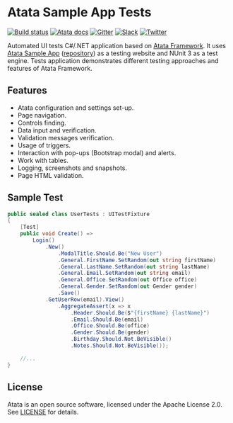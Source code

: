 # Atata Sample App Tests

[![Build status](https://dev.azure.com/atata-framework/atata-sample-app-tests/_apis/build/status/atata-sample-app-tests-ci)](https://dev.azure.com/atata-framework/atata-sample-app-tests/_build/latest?definitionId=26)
[![Atata docs](https://img.shields.io/badge/docs-Atata_Framework-orange.svg)](https://atata.io)
[![Gitter](https://badges.gitter.im/atata-framework/atata.svg)](https://gitter.im/atata-framework/atata)
[![Slack](https://img.shields.io/badge/join-Slack-green.svg?colorB=4EB898)](https://join.slack.com/t/atata-framework/shared_invite/zt-5j3lyln7-WD1ZtMDzXBhPm0yXLDBzbA)
[![Twitter](https://img.shields.io/badge/follow-@AtataFramework-blue.svg)](https://twitter.com/AtataFramework)

Automated UI tests C#/.NET application based on [Atata Framework](https://github.com/atata-framework/atata).
It uses [Atata Sample App](https://demo.atata.io) ([repository](https://github.com/atata-framework/atata-sample-app)) as a testing website and NUnit 3 as a test engine.
Tests application demonstrates different testing approaches and features of Atata Framework.

## Features

- Atata configuration and settings set-up.
- Page navigation.
- Controls finding.
- Data input and verification.
- Validation messages verification.
- Usage of triggers.
- Interaction with pop-ups (Bootstrap modal) and alerts.
- Work with tables.
- Logging, screenshots and snapshots.
- Page HTML validation.

## Sample Test

```cs
public sealed class UserTests : UITestFixture
{
    [Test]
    public void Create() =>
        Login()
            .New()
                .ModalTitle.Should.Be("New User")
                .General.FirstName.SetRandom(out string firstName)
                .General.LastName.SetRandom(out string lastName)
                .General.Email.SetRandom(out string email)
                .General.Office.SetRandom(out Office office)
                .General.Gender.SetRandom(out Gender gender)
                .Save()
            .GetUserRow(email).View()
                .AggregateAssert(x => x
                    .Header.Should.Be($"{firstName} {lastName}")
                    .Email.Should.Be(email)
                    .Office.Should.Be(office)
                    .Gender.Should.Be(gender)
                    .Birthday.Should.Not.BeVisible()
                    .Notes.Should.Not.BeVisible());

    //...
}
```

## License

Atata is an open source software, licensed under the Apache License 2.0. See [LICENSE](LICENSE) for details.
